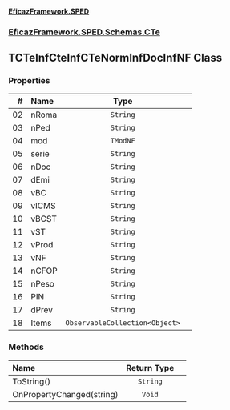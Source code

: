 #### [EficazFramework.SPED](EficazFrameworkSPED.md 'EficazFramework SPED')
### [EficazFramework.SPED.Schemas.CTe](EficazFramework.SPED.Schemas.CTe.md 'EficazFramework.SPED.Schemas.CTe')

## TCTeInfCteInfCTeNormInfDocInfNF Class
### Properties

| # | Name | Type | |
| ---: | :--- | :---: | :--- |
| 02 | nRoma | `String` |  |
| 03 | nPed | `String` |  |
| 04 | mod | `TModNF` |  |
| 05 | serie | `String` |  |
| 06 | nDoc | `String` |  |
| 07 | dEmi | `String` |  |
| 08 | vBC | `String` |  |
| 09 | vICMS | `String` |  |
| 10 | vBCST | `String` |  |
| 11 | vST | `String` |  |
| 12 | vProd | `String` |  |
| 13 | vNF | `String` |  |
| 14 | nCFOP | `String` |  |
| 15 | nPeso | `String` |  |
| 16 | PIN | `String` |  |
| 17 | dPrev | `String` |  |
| 18 | Items | `ObservableCollection<Object>` |  |
### Methods

| Name | Return Type | |
| :--- | :---: | :--- |
| ToString() | `String` |  |
| OnPropertyChanged(string) | `Void` |  |

